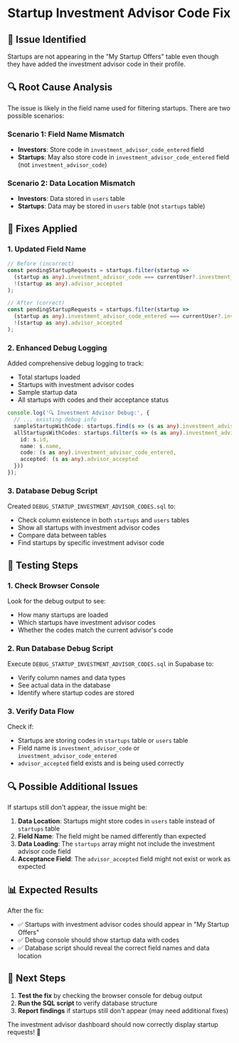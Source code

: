 # Startup Investment Advisor Code Fix

## 🐛 **Issue Identified**

Startups are not appearing in the "My Startup Offers" table even though they have added the investment advisor code in their profile.

## 🔍 **Root Cause Analysis**

The issue is likely in the field name used for filtering startups. There are two possible scenarios:

### **Scenario 1: Field Name Mismatch**
- **Investors**: Store code in `investment_advisor_code_entered` field
- **Startups**: May also store code in `investment_advisor_code_entered` field (not `investment_advisor_code`)

### **Scenario 2: Data Location Mismatch**
- **Investors**: Data stored in `users` table
- **Startups**: Data may be stored in `users` table (not `startups` table)

## 🔧 **Fixes Applied**

### **1. Updated Field Name**
```typescript
// Before (incorrect)
const pendingStartupRequests = startups.filter(startup => 
  (startup as any).investment_advisor_code === currentUser?.investment_advisor_code &&
  !(startup as any).advisor_accepted
);

// After (correct)
const pendingStartupRequests = startups.filter(startup => 
  (startup as any).investment_advisor_code_entered === currentUser?.investment_advisor_code &&
  !(startup as any).advisor_accepted
);
```

### **2. Enhanced Debug Logging**
Added comprehensive debug logging to track:
- Total startups loaded
- Startups with investment advisor codes
- Sample startup data
- All startups with codes and their acceptance status

```typescript
console.log('🔍 Investment Advisor Debug:', {
  // ... existing debug info
  sampleStartupWithCode: startups.find(s => (s as any).investment_advisor_code_entered),
  allStartupsWithCodes: startups.filter(s => (s as any).investment_advisor_code_entered).map(s => ({
    id: s.id,
    name: s.name,
    code: (s as any).investment_advisor_code_entered,
    accepted: (s as any).advisor_accepted
  }))
});
```

### **3. Database Debug Script**
Created `DEBUG_STARTUP_INVESTMENT_ADVISOR_CODES.sql` to:
- Check column existence in both `startups` and `users` tables
- Show all startups with investment advisor codes
- Compare data between tables
- Find startups by specific investment advisor code

## 🧪 **Testing Steps**

### **1. Check Browser Console**
Look for the debug output to see:
- How many startups are loaded
- Which startups have investment advisor codes
- Whether the codes match the current advisor's code

### **2. Run Database Debug Script**
Execute `DEBUG_STARTUP_INVESTMENT_ADVISOR_CODES.sql` in Supabase to:
- Verify column names and data types
- See actual data in the database
- Identify where startup codes are stored

### **3. Verify Data Flow**
Check if:
- Startups are storing codes in `startups` table or `users` table
- Field name is `investment_advisor_code` or `investment_advisor_code_entered`
- `advisor_accepted` field exists and is being used correctly

## 🔍 **Possible Additional Issues**

If startups still don't appear, the issue might be:

1. **Data Location**: Startups might store codes in `users` table instead of `startups` table
2. **Field Name**: The field might be named differently than expected
3. **Data Loading**: The `startups` array might not include the investment advisor code field
4. **Acceptance Field**: The `advisor_accepted` field might not exist or work as expected

## 📊 **Expected Results**

After the fix:
- ✅ Startups with investment advisor codes should appear in "My Startup Offers"
- ✅ Debug console should show startup data with codes
- ✅ Database script should reveal the correct field names and data location

## 🚀 **Next Steps**

1. **Test the fix** by checking the browser console for debug output
2. **Run the SQL script** to verify database structure
3. **Report findings** if startups still don't appear (may need additional fixes)

The investment advisor dashboard should now correctly display startup requests! 🚀
